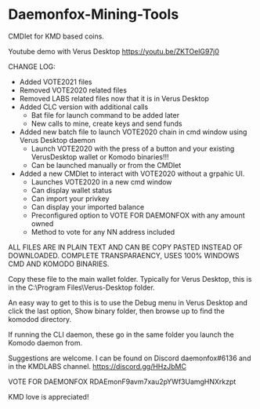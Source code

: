 # Daemonfox-Mining-Tools
CMDlet for KMD based coins.

Youtube demo with Verus Desktop https://youtu.be/ZKTOelG97j0

CHANGE LOG:

- Added VOTE2021 files
- Removed VOTE2020 related files
- Removed LABS related files now that it is in Verus Desktop
- Added CLC version with additional calls
	- Bat file for launch command to be added later
	- New calls to mine, create keys and send funds
- Added new batch file to launch VOTE2020 chain in cmd window using Verus Desktop daemon
	- Launch VOTE2020 with the press of a button and your existing VerusDesktop wallet or Komodo binaries!!!
	- Can be launched manually or from the CMDlet
- Added a new CMDlet to interact with VOTE2020 without a grpahic UI.
	- Launches VOTE2020 in a new cmd window
	- Can display wallet status
	- Can import your privkey
	- Can display your imported balance
	- Preconfigured option to VOTE FOR DAEMONFOX with any amount owned
	- Method to vote for any NN address included

ALL FILES ARE IN PLAIN TEXT AND CAN BE COPY PASTED INSTEAD OF DOWNLOADED. COMPLETE TRANSPARAENCY, USES 100% WINDOWS CMD AND KOMODO BINARIES.

Copy these file to the main wallet folder. Typically for Verus Desktop, this is in the C:\Program Files\Verus-Desktop folder.

An easy way to get to this is to use the Debug menu in Verus Desktop and click the last option, Show binary folder, then browse up to find the komodod directory.

If running the CLI daemon, these go in the same folder you launch the Komodo daemon from.

Suggestions are welcome. I can be found on Discord daemonfox#6136 and in the KMDLABS channel. https://discord.gg/HHzJbMC

VOTE FOR DAEMONFOX RDAEmonF9avm7xau2pYWf3UamgHNXrkzpt

KMD love is appreciated!
